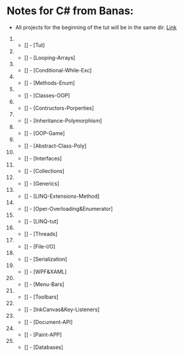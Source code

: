 # Notes for C# from Banas:
- All projects for the beginning of the tut will be in the same dir. 
[Link](https://www.youtube.com/playlist?list=PLGLfVvz_LVvRX6xK1oi0reKci6ignjdSa)
1. - [] - [Tut]      
2. - [] - [Looping-Arrays]       
3. - [] - [Conditional-While-Exc]       
4. - [] - [Methods-Enum]       
5. - [] - [Classes-OOP]       
6. - [] - [Contructors-Porperties]       
7. - [] - [Inheritance-Polymorphism]       
8. - [] - [OOP-Game]       
9. - [] - [Abstract-Class-Poly]       
10. - [] - [Interfaces]       
11. - [] - [Collections]       
12. - [] - [Generics]       
13. - [] - [LINQ-Extensions-Method]       
14. - [] - [Oper-Overloading&Enumerator]       
15. - [] - [LINQ-tut]       
16. - [] - [Threads]       
17. - [] - [File-I/O]       
18. - [] - [Serialization]       
19. - [] - [WPF&XAML]       
20. - [] - [Menu-Bars]       
21. - [] - [Toolbars]       
22. - [] - [InkCanvas&Key-Listeners]       
23. - [] - [Document-API]       
24. - [] - [Paint-APP]       
25. - [] - [Databases]       